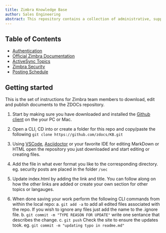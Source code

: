 ```yaml
---
title: Zimbra Knowledge Base
author: Sales Engineering 
abstract: This repository contains a collection of administrative, support, and best practice documention to help partners find the right information.
---
```


## Table of Contents
- [Authentication](auth/auth.md)
- [Official Zimbra Documentation](officialzimbra/docs.md)
- [ActiveSync Topics](async/topics.md)
- [Zimbra Security](sec/security.md)
- [Posting Schedule](https://github.com)

## Getting started
This is the set of instructions for Zimbra team members to download, edit and publish documents to the ZDOCs repository.

1. Start by making sure you have downloaded and installed the [Github client](https://github.com/apps/desktop) on the your PC or Mac.

2. Open a CLI, CD into or create a folder for this repo and copy/paste the following `git clone https://github.com/zdocs/KB.git`
3. Using [VSCode](https://code.visualstudio.com/Download), [Asciidoctor](https://asciidoctor.org/) or your favorite IDE for editing MarkDown or HTML open the repository you just downloaded and start editing or creating files. 
4. Add the file in what ever format you like to the corresponding directory. eg. security posts are placed in the folder `/sec`
5. Update index.html by adding the link and title. You can follow along on how the other links are added or create your own section for other topics or langauges. 
6. When done saving your work perform the following CLI commands from within the local repo: 
    a. `git add -a` to add all edited files associated with the repo. If you wish to ignore any files just add the name to the .ignore file. 
    b. `git commit -m "TYPE REASON FOR UPDATE"` write one sentance that describes the change.
    c. `git push` Check the site to ensure the updates took. eg. `git commit -m "updating typo in readme.md"`
